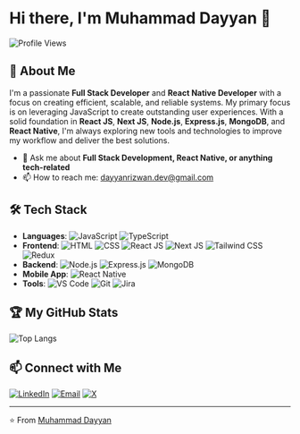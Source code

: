 # Hi there, I'm Muhammad Dayyan 👋

![Profile Views](https://komarev.com/ghpvc/?username=muhammad-dayyan-dev&color=orange)

## 🚀 About Me

I'm a passionate **Full Stack Developer** and **React Native Developer** with a focus on creating efficient, scalable, and reliable systems. My primary focus is on leveraging JavaScript to create outstanding user experiences. With a solid foundation in **React JS**, **Next JS**, **Node.js**, **Express.js**, **MongoDB**, and **React Native**, I'm always exploring new tools and technologies to improve my workflow and deliver the best solutions.

- 💬 Ask me about **Full Stack Development, React Native, or anything tech-related**
- 📫 How to reach me: [dayyanrizwan.dev@gmail.com](mailto:dayyanrizwan.dev@gmail.com)

## 🛠️ Tech Stack

- **Languages**: ![JavaScript](https://img.shields.io/badge/-JavaScript-yellow?logo=javascript&logoColor=black) ![TypeScript](https://img.shields.io/badge/-TypScript-3178c6?logo=typescript&logoColor=white)
- **Frontend**: ![HTML](https://img.shields.io/badge/-HTML-fff?logo=HTML5&logoColor=f06529) ![CSS](https://img.shields.io/badge/-CSS-2965f1?logo=css3&logoColor=ffffff) ![React JS](https://img.shields.io/badge/-React%20JS-20232a?logo=react&logoColor=aqua) ![Next JS](https://img.shields.io/badge/-Next%20JS-000000?logo=next.js&logoColor=ffffff) ![Tailwind CSS](https://img.shields.io/badge/-Tailwind%20CSS-0b1120?logo=tailwindcss&logoColor=38bdf8) ![Redux](https://img.shields.io/badge/-Redux-242526?logo=redux&logoColor=7248b6)
- **Backend**: ![Node.js](https://img.shields.io/badge/-Node.js-43853d?logo=node.js&logoColor=white) ![Express.js](https://img.shields.io/badge/-Express.js-000000?logo=express&logoColor=white) ![MongoDB](https://img.shields.io/badge/-MongoDB-4ea94b?logo=mongodb&logoColor=white)
- **Mobile App**: ![React Native](https://img.shields.io/badge/-React%20Native-20232a?logo=react&logoColor=aqua)
- **Tools**: ![VS Code](https://img.shields.io/badge/-VS%20Code-007ACC?logo=visual-studio-code&logoColor=white) ![Git](https://img.shields.io/badge/-Git-F05032?logo=git&logoColor=white) ![Jira](https://img.shields.io/badge/-Jira-0052CC?logo=jira&logoColor=white)

## 🏆 My GitHub Stats

![Top Langs](https://github-readme-stats.vercel.app/api/top-langs/?username=muhammad-dayyan-dev&layout=compact&theme=radical)

## 📫 Connect with Me

[![LinkedIn](https://img.shields.io/badge/-LinkedIn-0A66C2?logo=linkedin&logoColor=white)](https://www.linkedin.com/in/muhammad-dayyan-52872527b/)
[![Email](https://img.shields.io/badge/-Email-D14836?logo=gmail&logoColor=white)](mailto:dayyanrizwan.dev@gmail.com)
[![X](https://img.shields.io/badge/-X-000000?logo=x&logoColor=white)](https://x.com/I_M_Dayyan)

---

⭐️ From [Muhammad Dayyan](https://github.com/muhammad-dayyan-dev)
